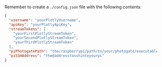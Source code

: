 Remember to create a `./config.json` file with the following contents:

```json
{
  "username": "yourPlotlyUsername",
  "apiKey": "yourPlotlyApiKey",
  "streamTokens": [
    "yourFirstPlotlyStreamToken",
    "yourSecondPlotlyStreamToken",
    "yourThirdPlotlyStreamToken"
  ],
  "piPhotogatePath": "the/raspberrypi/path/to/your/photogate/executable",
  "piSSHAddress": "the@addresstosshintoyourpi"
}
```
